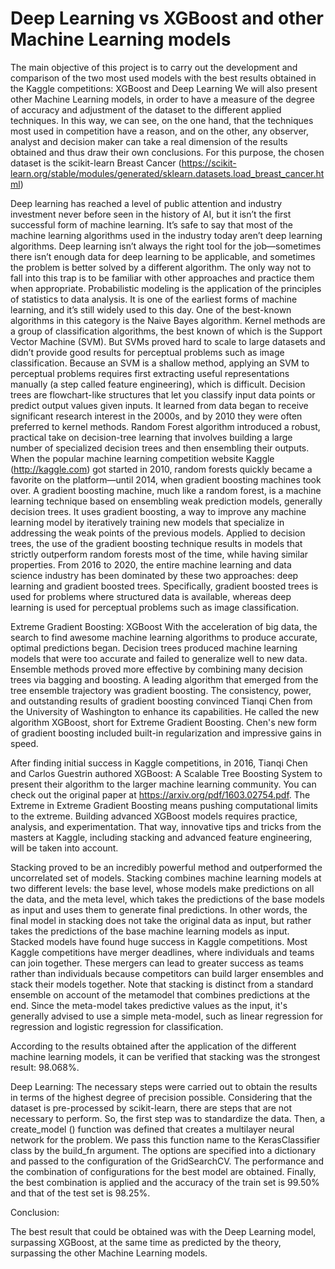 # Deep Learning vs XGBoost and other Machine Learning models
The main objective of this project is to carry out the development and comparison of the two most used models with the best results obtained in the Kaggle competitions: XGBoost and Deep Learning
We will also present other Machine Learning models, in order to have a measure of the degree of accuracy and adjustment of the dataset to the different applied techniques. In this way, we can see, on the one hand, that the techniques most used in competition have a reason, and on the other, any observer, analyst and decision maker can take a real dimension of the results obtained and thus draw their own conclusions.
For this purpose, the chosen dataset is the scikit-learn Breast Cancer (https://scikit-learn.org/stable/modules/generated/sklearn.datasets.load_breast_cancer.html)

Deep learning has reached a level of public attention and industry investment never before seen in the history of AI, but it isn’t the first successful form of machine learning.
It’s safe to say that most of the machine learning algorithms used in the industry today aren’t deep learning algorithms. Deep learning isn’t always the right tool for the job—sometimes there isn’t enough data for deep learning to be applicable, and sometimes the problem is better solved by a different algorithm. The only way not to fall into this trap is to be familiar with other approaches and practice them when appropriate. 
Probabilistic modeling is the application of the principles of statistics to data analysis. It is one of the earliest forms of machine learning, and it’s still widely used to this day. One
of the best-known algorithms in this category is the Naive Bayes algorithm.
Kernel methods are a group of classification algorithms, the best known of which is the Support Vector Machine (SVM). But SVMs proved hard to scale to large datasets and didn’t provide good results for perceptual problems such as image classification. Because an SVM is a shallow method, applying an SVM to perceptual problems requires first extracting useful representations manually (a step called feature engineering), which is difficult.
Decision trees are flowchart-like structures that let you classify input data points or predict output values given inputs. It learned from data began to receive significant research interest in the 2000s, and by 2010 they were often preferred to kernel methods.
Random Forest algorithm introduced a robust, practical take on decision-tree learning that involves building a large number of specialized decision trees and then ensembling their outputs.
When the popular machine learning competition website Kaggle (http://kaggle.com) got started in 2010, random forests quickly became a favorite on the platform—until 2014, when gradient boosting machines took over. A gradient boosting machine, much like a random forest, is a machine learning technique based on ensembling weak prediction models, generally decision trees. It uses gradient boosting, a way to improve any machine learning model by iteratively training new models that specialize in addressing the weak points of the previous models. Applied to decision trees, the use of the gradient boosting technique results in models that strictly outperform random forests most of the time, while having similar properties.
From 2016 to 2020, the entire machine learning and data science industry has been dominated by these two approaches: deep learning and gradient boosted trees. Specifically, gradient boosted trees is used for problems where structured data is available, whereas deep learning is used for perceptual problems such as image classification.


Extreme Gradient Boosting: XGBoost
With the acceleration of big data, the search to find awesome machine learning algorithms to produce accurate, optimal predictions began. Decision trees produced machine learning models that were too accurate and failed to generalize well to new data. Ensemble methods proved more effective by combining many decision trees via bagging and boosting. A leading algorithm that emerged from the tree ensemble trajectory was gradient boosting.
The consistency, power, and outstanding results of gradient boosting convinced Tianqi Chen from the University of Washington to enhance its capabilities. He called the new algorithm XGBoost, short for Extreme Gradient Boosting. Chen's new form of gradient boosting included built-in regularization and impressive gains in speed.

After finding initial success in Kaggle competitions, in 2016, Tianqi Chen and Carlos Guestrin authored XGBoost: A Scalable Tree Boosting System to present their algorithm to the larger machine learning community. You can check out the original paper at https://arxiv.org/pdf/1603.02754.pdf. 
The Extreme in Extreme Gradient Boosting means pushing computational limits to the extreme.
Building advanced XGBoost models requires practice, analysis, and experimentation. That way, innovative tips and tricks from the masters at Kaggle, including stacking and advanced feature engineering, will be taken into account.

Stacking proved to be an incredibly powerful method and outperformed the uncorrelated set of models.
Stacking combines machine learning models at two different levels: the base level, whose models make predictions on all the data, and the meta level, which takes the predictions of the base models as input and uses them to generate final predictions. In other words, the final model in stacking does not take the original data as input, but rather takes the predictions of the base machine learning models as input. Stacked models have found huge success in Kaggle competitions. Most Kaggle competitions have merger deadlines, where individuals and teams can join together. These mergers can lead to greater success as teams rather than individuals because competitors can build larger ensembles and stack their models together. Note that stacking is distinct from a standard ensemble on account of the metamodel that combines predictions at the end. Since the meta-model takes predictive values as the input, it's generally advised to use a simple meta-model, such as linear regression for regression and logistic regression for classification.

According to the results obtained after the application of the different machine learning models, it can be verified that stacking was the strongest result: 98.068%.


Deep Learning:
The necessary steps were carried out to obtain the results in terms of the highest degree of precision possible. Considering that the dataset is pre-processed by scikit-learn, there are steps that are not necessary to perform. So, the first step was to standardize the data. Then, a create_model () function was defined that creates a multilayer neural network for the problem. We pass this function name to the KerasClassifier class by the build_fn argument. The options are specified into a dictionary and passed to the configuration of the GridSearchCV. The performance and the combination of configurations for the best model are obtained.
Finally, the best combination is applied and the accuracy of the train set is 99.50% and that of the test set is 98.25%.


Conclusion:

The best result that could be obtained was with the Deep Learning model, surpassing XGBoost, at the same time as predicted by the theory, surpassing the other Machine Learning models.

